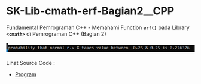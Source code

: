 # SK-Lib-cmath-erf-Bagian2__CPP
Fundamental Pemrograman C++ - Memahami Function <code><b>erf()</b></code> pada Library <code><b>&lt;cmath></b></code> di Pemrograman C++ (Bagian 2)<br><br>
<img src="https://github.com/RizkyKhapidsyah/SK-Lib-cmath-erf-Bagian2__CPP/blob/master/SK-Lib-cmath-erf-Bagian2__CPP/result/001.PNG"><br><br>
Lihat Source Code : <br>
- <a href="https://github.com/RizkyKhapidsyah/SK-Lib-cmath-erf-Bagian2__CPP/blob/master/SK-Lib-cmath-erf-Bagian2__CPP/Source.cpp">Program</a>
